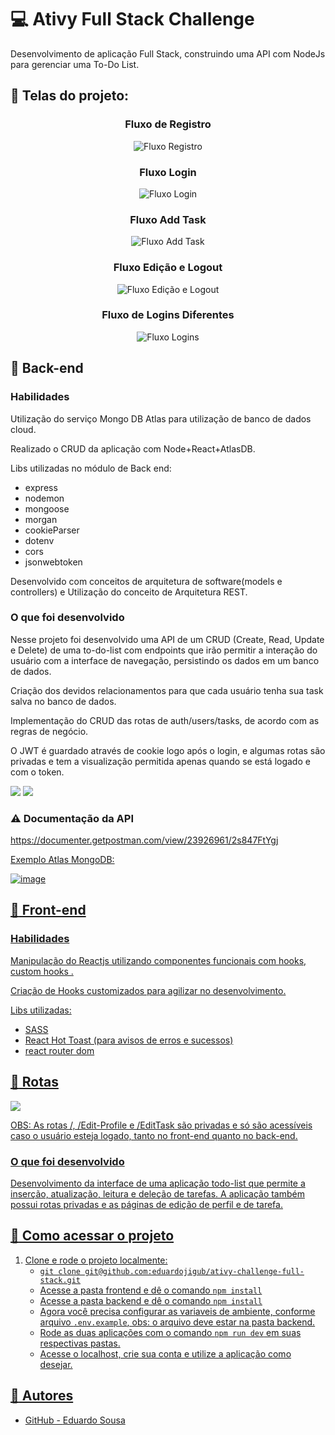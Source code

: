 # :computer: Ativy Full Stack Challenge

Desenvolvimento de aplicação Full Stack, construindo uma API com NodeJs para gerenciar uma To-Do List. 

## :pushpin: Telas do projeto:
<h3 align="center">Fluxo de Registro</h3>
<p align="center">
  <img src="https://user-images.githubusercontent.com/47367373/196340386-11e9e6b7-7b4e-4d81-b715-4e72cdbc55fc.gif" alt="Fluxo Registro"/>
</p>
<h3 align="center">Fluxo Login</h3>
<p align="center">
  <img src="https://user-images.githubusercontent.com/47367373/196340521-0bae2a94-f8e8-425c-9d00-4ad1a3dec426.gif" alt="Fluxo Login"/>
</p>
<h3 align="center">Fluxo Add Task</h3>
<p align="center">
  <img src="https://user-images.githubusercontent.com/47367373/196340612-de3e299b-009a-41a7-a136-cf2c16bb9d49.gif" alt="Fluxo Add Task"/>
</p>
<h3 align="center">Fluxo Edição e Logout</h3>
<p align="center">
  <img src="https://user-images.githubusercontent.com/47367373/196340686-2cfa4e91-9588-4d0f-8a95-2239c0f1ea84.gif" alt="Fluxo Edição e Logout"/>
</p>
<h3 align="center">Fluxo de Logins Diferentes</h3>
<p align="center">
  <img src="https://user-images.githubusercontent.com/47367373/196340766-e1885daf-e841-4681-8d71-13101ccc8493.gif"
 alt="Fluxo Logins"/>
</p>

## :pushpin: Back-end

### Habilidades

Utilização do serviço Mongo DB Atlas para utilização de banco de dados cloud. 

Realizado o CRUD da aplicação com Node+React+AtlasDB.

Libs utilizadas no módulo de Back end:

- express
- nodemon
- mongoose
- morgan
- cookieParser
- dotenv
- cors
- jsonwebtoken

Desenvolvido com conceitos de arquitetura de software(models e controllers) e Utilização do conceito de Arquitetura REST.

### O que foi desenvolvido

Nesse projeto foi desenvolvido uma API de um CRUD (Create, Read, Update e Delete) de uma to-do-list com endpoints que irão permitir a interação do usuário com a interface de navegação, persistindo os dados em um banco de dados. 

Criação dos devidos relacionamentos para que cada usuário tenha sua task salva no banco de dados. 

Implementação do CRUD das rotas de auth/users/tasks, de acordo com as regras de negócio.

O JWT é guardado através de cookie logo após o login, e algumas rotas são privadas e tem a visualização permitida apenas quando se está logado e com o token. 

<img src="https://user-images.githubusercontent.com/47367373/196344273-e6d7d1f7-9253-45b8-a007-02dadd212a7c.png" />
<img src="https://user-images.githubusercontent.com/47367373/196345453-c667087e-1429-4dcf-9f4d-b0469d4fe645.png" />

### :warning: Documentação da API

<a href="https://documenter.getpostman.com/view/23926961/2s847FtYgj" />
https://documenter.getpostman.com/view/23926961/2s847FtYgj

Exemplo Atlas MongoDB:

![image](https://user-images.githubusercontent.com/47367373/196526661-403ab35c-9613-46bc-8d41-308d4ea96f58.png)


## :pushpin: Front-end

### Habilidades

Manipulação do Reactjs utilizando componentes funcionais com hooks, custom hooks . 

Criação de Hooks customizados para agilizar no desenvolvimento.

Libs utilizadas:
- SASS
- React Hot Toast (para avisos de erros e sucessos)
- react router dom

## :pushpin: Rotas 

<img src="https://user-images.githubusercontent.com/47367373/196345624-d40b6414-f278-4d6b-8d3f-7636723b221f.png" />

OBS: As rotas /, /Edit-Profile e /EditTask são privadas e só são acessíveis caso o usuário esteja logado, tanto no front-end quanto no back-end. 

### O que foi desenvolvido

Desenvolvimento da interface de uma aplicação todo-list que permite a inserção, atualização, leitura e deleção de tarefas.
A aplicação também possui rotas privadas e as páginas de edição de perfil e de tarefa. 

## :pushpin: Como acessar o projeto

1. Clone e rode o projeto localmente:
    * `git clone git@github.com:eduardojigub/ativy-challenge-full-stack.git`
    * Acesse a pasta frontend e dê o comando `npm install`
    * Acesse a pasta backend e dê o comando `npm install`
    * Agora você precisa configurar as variaveis de ambiente, conforme arquivo `.env.example`, obs: o arquivo deve estar na pasta backend. 
    * Rode as duas aplicações com o comando `npm run dev` em suas respectivas pastas.
    * Acesse o localhost, crie sua conta e utilize a aplicação como desejar.


## :thought_balloon: Autores

- GitHub - [Eduardo Sousa](https://github.com/eduardojigub)



